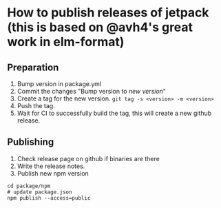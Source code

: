 # How to publish releases of jetpack (this is based on @avh4's great work in elm-format)


## Preparation

1. Bump version in package.yml
1. Commit the changes "Bump version to *new version*"
1. Create a tag for the new version. `git tag -s <version> -m <version>`
1. Push the tag.
1. Wait for CI to successfully build the tag, this will create a new github release.


## Publishing

1. Check release page on github if binaries are there
1. Write the release notes.
1. Publish new npm version
```
cd package/npm
# update package.json
npm publish --access=public
```
